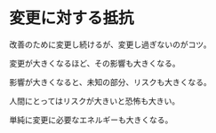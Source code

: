 # 変更に対する抵抗

改善のために変更し続けるが、変更し過ぎないのがコツ。

変更が大きくなるほど、その影響も大きくなる。

影響が大きくなると、未知の部分、リスクも大きくなる。

人間にとってはリスクが大きいと恐怖も大きい。

単純に変更に必要なエネルギーも大きくなる。
